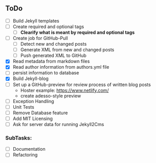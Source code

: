 ## ToDo

- [ ] Build Jekyll templates
- [ ] Create required and optional tags
   - [ ] **Clearify what is meant by required and optional tags**
- [ ] Create job for GitHub-Pull
  - [ ] Detect new and changed posts
  - [ ] Generate XML from new and changed posts
  - [ ] Push generated XML to GitHub
- [x] Read metadata from markdown files
- [x] Read author information from authors.yml file
- [ ] persist information to database
- [x] Build Jekyll-blog 
- [ ] Set up a GitHub-preview for review process of written blog posts
  - Hoster example: https://www.netlify.com/
  - create adesso-style preview
- [ ] Exception Handling
- [ ] Unit Tests
- [ ] Remove Database feature
- [ ] Add MIT Licensing
- [ ] Ask for server data for running Jekyll2Cms
  
### SubTasks:
- [ ] Documentation
- [ ] Refactoring
